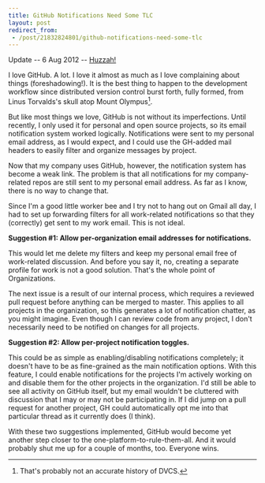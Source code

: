 ```yaml
---
title: GitHub Notifications Need Some TLC
layout: post
redirect_from:
 - /post/21832824801/github-notifications-need-some-tlc
---
```


<p class='message'>
Update -- 6 Aug 2012 -- <a href='https://github.com/blog/1204-notifications-stars'>Huzzah!</a>
</p>

I love GitHub. A lot. I love it almost as much as I love complaining about things (foreshadowing!). It is the best thing to happen to the development workflow since distributed version control burst forth, fully formed, from Linus Torvalds's skull atop Mount Olympus[^dvcs].

But like most things we love, GitHub is not without its imperfections. Until recently, I only used it for personal and open source projects, so its email notification system worked logically. Notifications were sent to my personal email address, as I would expect, and I could use the GH-added mail headers to easily filter and organize messages by project.

Now that my company uses GitHub, however, the notification system has become a weak link. The problem is that all notifications for my company-related repos are still sent to my personal email address. As far as I know, there is no way to change that.

Since I'm a good little worker bee and I try not to hang out on Gmail all day, I had to set up forwarding filters for all work-related notifications so that they (correctly) get sent to my work email. This is not ideal.

**Suggestion #1: Allow per-organization email addresses for notifications.**

This would let me delete my filters and keep my personal email free of work-related discussion. And before you say it, no, creating a separate profile for work is not a good solution. That's the whole point of Organizations.

The next issue is a result of our internal process, which requires a reviewed pull request before anything can be merged to master. This applies to all projects in the organization, so this generates a lot of notification chatter, as you might imagine. Even though I can review code from any project, I don't necessarily need to be notified on changes for all projects.

**Suggestion #2: Allow per-project notification toggles.**

This could be as simple as enabling/disabling notifications completely; it doesn't have to be as fine-grained as the main notification options. With this feature, I could enable notifications for the projects I'm actively working on and disable them for the other projects in the organization. I'd still be able to see all activity on GitHub itself, but my email wouldn't be cluttered with discussion that I may or may not be participating in. If I did jump on a pull request for another project, GH could automatically opt me into that particular thread as it currently does (I think).

With these two suggestions implemented, GitHub would become yet another step closer to the one-platform-to-rule-them-all. And it would probably shut me up for a couple of months, too. Everyone wins.

[^dvcs]: That's probably not an accurate history of DVCS.

